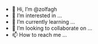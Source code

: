 - 👋 Hi, I’m @zolfagh
- 👀 I’m interested in ...
- 🌱 I’m currently learning ...
- 💞️ I’m looking to collaborate on ...
- 📫 How to reach me ...

<!---
zolfagh/zolfagh is a ✨ special ✨ repository because its `README.md` (this file) appears on your GitHub profile.
You can click the Preview link to take a look at your changes.
--->
